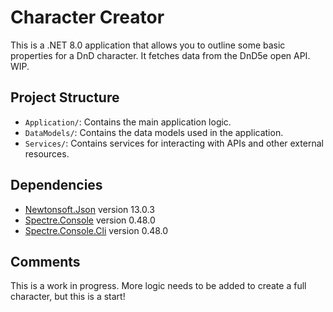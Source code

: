 # Character Creator

This is a .NET 8.0 application that allows you to outline some basic properties for a DnD character. It fetches data from the DnD5e open API. WIP.

## Project Structure

- `Application/`: Contains the main application logic.
- `DataModels/`: Contains the data models used in the application.
- `Services/`: Contains services for interacting with APIs and other external resources.

## Dependencies

- [Newtonsoft.Json](https://www.nuget.org/packages/Newtonsoft.Json/) version 13.0.3
- [Spectre.Console](https://www.nuget.org/packages/Spectre.Console/) version 0.48.0
- [Spectre.Console.Cli](https://www.nuget.org/packages/Spectre.Console.Cli/) version 0.48.0

## Comments

This is a work in progress. More logic needs to be added to create a full character, but this is a start!
